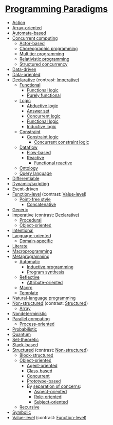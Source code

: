 # [Programming Paradigms](https://en.wikipedia.org/wiki/Programming_paradigm)
- [Action](https://en.wikipedia.org/wiki/Action_language)
- [Array-oriented](https://en.wikipedia.org/wiki/Array_programming)
- [Automata-based](https://en.wikipedia.org/wiki/Automata-based_programming)
- [Concurrent computing](https://en.wikipedia.org/wiki/Concurrent_computing)
  - [Actor-based](https://en.wikipedia.org/wiki/Actor_model)
  - [Choreographic programming](https://en.wikipedia.org/wiki/Choreographic_programming)
  - [Multitier programming](https://en.wikipedia.org/wiki/Multitier_programming)
  - [Relativistic programming](https://en.wikipedia.org/wiki/Relativistic_programming)
  - [Structured concurrency](https://en.wikipedia.org/wiki/Structured_concurrency)
- [Data-driven](https://en.wikipedia.org/wiki/Data-driven_programming)
- [Data-oriented](https://en.wikipedia.org/wiki/Data-oriented_design)
- [Declarative](https://en.wikipedia.org/wiki/Declarative_programming) (contrast: [Imperative](https://en.wikipedia.org/wiki/Imperative_programming))
  - [Functional](https://en.wikipedia.org/wiki/Functional_programming)
    - [Functional logic](https://en.wikipedia.org/wiki/Functional_logic_programming)
    - [Purely functional](https://en.wikipedia.org/wiki/Purely_functional_programming)
  - [Logic](https://en.wikipedia.org/wiki/Logic_programming)
    - [Abductive logic](https://en.wikipedia.org/wiki/Abductive_logic_programming)
    - [Answer set](https://en.wikipedia.org/wiki/Answer_set_programming)
    - [Concurrent logic](https://en.wikipedia.org/wiki/Concurrent_logic_programming)
    - [Functional logic](https://en.wikipedia.org/wiki/Functional_logic_programming)
    - [Inductive logic](https://en.wikipedia.org/wiki/Inductive_logic_programming)
  - [Constraint](https://en.wikipedia.org/wiki/Constraint_programming)
    - [Constraint logic](https://en.wikipedia.org/wiki/Constraint_logic_programming)
      - [Concurrent constraint logic](https://en.wikipedia.org/wiki/Concurrent_constraint_logic_programming)
  - [Dataflow](https://en.wikipedia.org/wiki/Dataflow_programming)
    - [Flow-based](https://en.wikipedia.org/wiki/Flow-based_programming)
    - [Reactive](https://en.wikipedia.org/wiki/Reactive_programming)
      - [Functional reactive](https://en.wikipedia.org/wiki/Functional_reactive_programming)
  - [Ontology](https://en.wikipedia.org/wiki/Ontology_language)
  - [Query language](https://en.wikipedia.org/wiki/Query_language)
- [Differentiable](https://en.wikipedia.org/wiki/Differentiable_programming)
- [Dynamic/scripting](https://en.wikipedia.org/wiki/Dynamic_programming_language)
- [Event-driven](https://en.wikipedia.org/wiki/Event-driven_programming)
- [Function-level](https://en.wikipedia.org/wiki/Function-level_programming) (contrast: [Value-level](https://en.wikipedia.org/wiki/Value-level_programming))
  - [Point-free style](https://en.wikipedia.org/wiki/Tacit_programming)
    - [Concatenative](https://en.wikipedia.org/wiki/Concatenative_programming_language)
- [Generic](https://en.wikipedia.org/wiki/Generic_programming)
- [Imperative](https://en.wikipedia.org/wiki/Imperative_programming) (contrast: [Declarative](https://en.wikipedia.org/wiki/Declarative_programming))
  - [Procedural](https://en.wikipedia.org/wiki/Procedural_programming)
  - [Object-oriented](https://en.wikipedia.org/wiki/Object-oriented_programming)
- [Intentional](https://en.wikipedia.org/wiki/Intentional_programming)
- [Language-oriented](https://en.wikipedia.org/wiki/Language-oriented_programming)
  - [Domain-specific](https://en.wikipedia.org/wiki/Domain-specific_language)
- [Literate](https://en.wikipedia.org/wiki/Literate_programming)
- [Macroprogramming](https://en.wikipedia.org/wiki/Macroprogramming)
- [Metaprogramming](https://en.wikipedia.org/wiki/Metaprogramming)
  - [Automatic](https://en.wikipedia.org/wiki/Automatic_programming)
    - [Inductive programming](https://en.wikipedia.org/wiki/Inductive_programming)
    - [Program synthesis](https://en.wikipedia.org/wiki/Program_synthesis)
  - [Reflective](https://en.wikipedia.org/wiki/Reflective_programming)
    - [Attribute-oriented](https://en.wikipedia.org/wiki/Attribute-oriented_programming)
  - [Macro](https://en.wikipedia.org/wiki/Macro_(computer_science))
  - [Template](https://en.wikipedia.org/wiki/Template_metaprogramming)
- [Natural-language programming](https://en.wikipedia.org/wiki/Natural-language_programming)
- [Non-structured](https://en.wikipedia.org/wiki/Non-structured_programming) (contrast: [Structured](https://en.wikipedia.org/wiki/Structured_programming))
  - [Array](https://en.wikipedia.org/wiki/Array_programming)
- [Nondeterministic](https://en.wikipedia.org/wiki/Nondeterministic_programming)
- [Parallel computing](https://en.wikipedia.org/wiki/Parallel_computing)
  - [Process-oriented](https://en.wikipedia.org/wiki/Process-oriented_programming)
- [Probabilistic](https://en.wikipedia.org/wiki/Probabilistic_programming)
- [Quantum](https://en.wikipedia.org/wiki/Quantum_programming)
- [Set-theoretic](https://en.wikipedia.org/wiki/Set_theoretic_programming)
- [Stack-based](https://en.wikipedia.org/wiki/Stack-oriented_programming)
- [Structured](https://en.wikipedia.org/wiki/Structured_programming) (contrast: [Non-structured](https://en.wikipedia.org/wiki/Non-structured_programming))
  - [Block-structured](https://en.wikipedia.org/wiki/Block_(programming))
  - [Object-oriented](https://en.wikipedia.org/wiki/Object-oriented_programming)
    - [Agent-oriented](https://en.wikipedia.org/wiki/Agent-oriented_programming)
    - [Class-based](https://en.wikipedia.org/wiki/Class-based_programming)
    - [Concurrent](https://en.wikipedia.org/wiki/Concurrent_object-oriented_programming)
    - [Prototype-based](https://en.wikipedia.org/wiki/Prototype-based_programming)
    - By [separation of concerns](https://en.wikipedia.org/wiki/Separation_of_concerns):
      - [Aspect-oriented](https://en.wikipedia.org/wiki/Aspect-oriented_programming)
      - [Role-oriented](https://en.wikipedia.org/wiki/Role-oriented_programming)
      - [Subject-oriented](https://en.wikipedia.org/wiki/Subject-oriented_programming)
  - [Recursive](https://en.wikipedia.org/wiki/Recursion_(computer_science))
- [Symbolic](https://en.wikipedia.org/wiki/Symbolic_programming)
- [Value-level](https://en.wikipedia.org/wiki/Value-level_programming) (contrast: [Function-level](https://en.wikipedia.org/wiki/Function-level_programming))